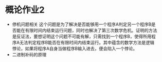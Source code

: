 # 概论作业2
- 停机问题相关         这个问题是为了解决是否能够用一个程序A判定另一个程序B是否能在有限时间内结束运行问题，同时也解决了第三次数学危机。证明的方法是反证法，要想证明这个问题不可能有解，只需找到一个程序B，使得所用程序A无法判定程序B能否在有限时间内结束运行。其中蕴含的数学方法是逻辑悖论，如果将程序A自身当做程序B输入进去，便会陷入一个悖论。
- 二进制补码的原理     
